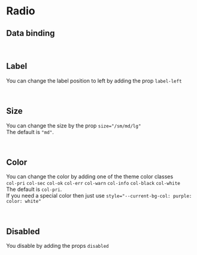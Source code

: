 # Radio

## Data binding

<hhl-live-editor title="" htmlCode='
    <template>
     <div class="flex items-center gap-4 px-4">
        <H_radio label="Radio 1" v-model="radioVal" class="col-err" value="val1"></H_radio>
        <H_radio label="Radio 2" v-model="radioVal" value="val2" class="col-warn"></H_radio>    
        <H_radio label="Radio 3" v-model="radioVal" value="val3"></H_radio>
        <H_inputText v-model="radioVal" label="value"></H_inputText>
    </div>
    </template>
    <script>
        const radioVal = ref("val1");
        return {radioVal}
    </script>
'>
</hhl-live-editor>

<br>

## Label

You can change the label position to left by adding the prop `label-left`

<hhl-live-editor title="" htmlCode='
    <template>
     <div class="flex items-center gap-4 px-4">
        <H_radio label="label standard" v-model="radioVal" value="val1"></H_radio>
        <H_radio label-left label="Label left" v-model="radioVal" value="val2"></H_radio>
        <div class="flex-1" />
    </div>
    </template>
    <script>
        const radioVal = ref("val1");
        return {radioVal}
    </script>
'>
</hhl-live-editor>

<br>

## Size

You can change the size by the prop `size="/sm/md/lg"`<br>
The default is `"md"`.

<hhl-live-editor title="" htmlCode='
    <template>
    <div class="flex items-center gap-4 px-4">
        <H_radio size="sm" label="Radio small (sm)" v-model="radioVal" value="val1"></H_radio>
        <H_radio label="Radio standard (md)" v-model="radioVal" value="val2"></H_radio>
        <H_radio size="lg" label="Radio large (lg)" v-model="radioVal" value="val3"></H_radio>
    </div>
    </template>
    <script>
        const radioVal = ref("val1");
        return {radioVal}
    </script>
'>
</hhl-live-editor>

<br>

## Color

You can change the color by adding one of the theme color classes<br>
`col-pri` `col-sec` `col-ok` `col-err` `col-warn` `col-info` `col-black` `col-white`<br>
The default is `col-pri`.<br>
If you need a special color then just use `style="--current-bg-col: purple: color: white"`

<hhl-live-editor title="" htmlCode='
    <template>
     <div class="flex items-center gap-4 px-4 flex-wrap">
        <H_radio class="col-pri" label="col-pri" v-model="radioVal" value="val11"></H_radio>
        <H_radio class="col-sec" label="col-sec" v-model="radioVal" value="val11"></H_radio>
        <H_radio class="col-ok" label="col-ok" v-model="radioVal" value="val11"></H_radio>
        <H_radio class="col-err" label="col-err" v-model="radioVal" value="val11"></H_radio>
        <H_radio class="col-warn" label="col-warn" v-model="radioVal" value="val11"></H_radio>
        <H_radio class="col-info" label="col-info" v-model="radioVal" value="val11"></H_radio>
        <H_radio class="col-black" label="col-black" v-model="radioVal" value="val11"></H_radio>
        <H_radio class="col-white" label="col-white" v-model="radioVal" value="val11"></H_radio>
        <H_radio style="--current-bg-col: purple; color: white" label="purple" v-model="radioVal" value="val11"></H_radio>
    </div>
    </template>
    <script>
        const radioVal = ref("val11");
        return {radioVal}
    </script>
'>
</hhl-live-editor>

<br>

## Disabled

You disable by adding the props `disabled`

<hhl-live-editor title="" htmlCode='
    <template>
     <div class="flex items-center gap-4 px-4 flex-wrap">
        <H_radio disabled class="col-pri" label="col-pri" v-model="radioVal" value="val2"></H_radio>
        <H_radio disabled class="col-sec" label="col-sec" v-model="radioVal" value="val2" ></H_radio>
        <H_radio disabled class="col-ok" label="col-ok" v-model="radioVal" value="val2"></H_radio>
        <H_radio disabled class="col-err" label="col-err" v-model="radioVal" value="val2"></H_radio>
        <H_radio disabled class="col-warn" label="col-warn" v-model="radioVal" value="val2"></H_radio>
        <H_radio disabled class="col-info" label="col-info" v-model="radioVal" value="val2"></H_radio>
        <H_radio disabled class="col-black" label="col-black" v-model="radioVal" value="val2"></H_radio>
        <H_radio disabled class="col-white" label="col-white" v-model="radioVal" value="val2"></H_radio>
        <H_radio disabled style="--current-bg-col: purple; color: white" label="purple" v-model="radioVal" value="val2"></H_radio>
    </div>
    </template>
    <script>
        const radioVal = ref("val2");
        return {radioVal}
    </script>
'>
</hhl-live-editor>

<br>
